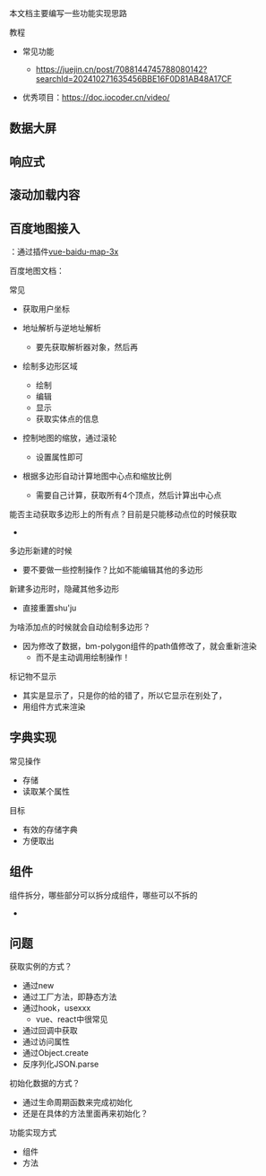 本文档主要编写一些功能实现思路

教程

- 常见功能
  - https://juejin.cn/post/7088144745788080142?searchId=202410271635456BBE16F0D81AB48A17CF

- 优秀项目：https://doc.iocoder.cn/video/



## 数据大屏



## 响应式



## 滚动加载内容



## 百度地图接入

：通过插件[vue-baidu-map-3x](http://map.heifahaizei.com/doc/begin/install.html)

百度地图文档：

常见

- 获取用户坐标
- 地址解析与逆地址解析
  - 要先获取解析器对象，然后再

- 绘制多边形区域
  - 绘制
  - 编辑
  - 显示
  - 获取实体点的信息
- 控制地图的缩放，通过滚轮
  - 设置属性即可

- 根据多边形自动计算地图中心点和缩放比例
  - 需要自己计算，获取所有4个顶点，然后计算出中心点


能否主动获取多边形上的所有点？目前是只能移动点位的时候获取

- 

多边形新建的时候

- 要不要做一些控制操作？比如不能编辑其他的多边形

新建多边形时，隐藏其他多边形

- 直接重置shu'ju

为啥添加点的时候就会自动绘制多边形？

- 因为修改了数据，bm-polygon组件的path值修改了，就会重新渲染
  - 而不是主动调用绘制操作！

标记物不显示

- 其实是显示了，只是你的给的错了，所以它显示在别处了，
- 用组件方式来渲染



## 字典实现

常见操作

- 存储
- 读取某个属性

目标

- 有效的存储字典
- 方便取出



## 组件

组件拆分，哪些部分可以拆分成组件，哪些可以不拆的

- 



## 问题

获取实例的方式？

- 通过new
- 通过工厂方法，即静态方法
- 通过hook，usexxx
  - vue、react中很常见
- 通过回调中获取
- 通过访问属性
- 通过Object.create
- 反序列化JSON.parse



初始化数据的方式？

- 通过生命周期函数来完成初始化
- 还是在具体的方法里面再来初始化？



功能实现方式

- 组件
- 方法